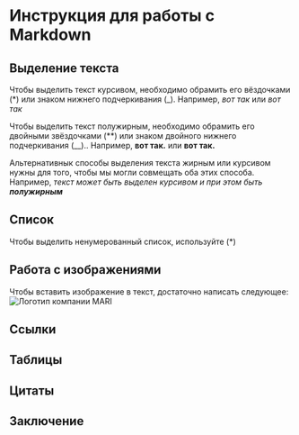 # Инструкция для работы с Markdown

## Выделение текста

Чтобы выделить текст курсивом, необходимо обрамить его вёздочками (*) или знаком нижнего подчеркивания (_). Например, *вот так* или _вот так_

Чтобы выделить текст полужирным, необходимо обрамить его двойными звёздочками (**) или знаком двойного нижнего подчеркивания (__).. Например, **вот так.** или __вот так.__

Альтернативнык способы выделения текста жирным или курсивом нужны для того, чтобы мы могли совмещать оба этих способа. Например, _текст может быть выделен курсивом и при этом быть **полужирным**_

## Список

Чтобы выделить ненумерованный список, используйте (*)

## Работа с изображениями

Чтобы вставить изображение в текст, достаточно написать следующее:
![Логотип компании MARI](b1-logo.png)

## Ссылки

## Таблицы

## Цитаты

## Заключение